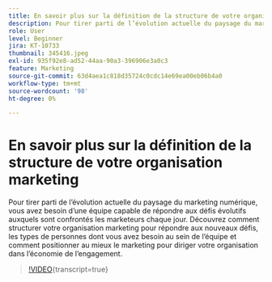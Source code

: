 ```yaml
---
title: En savoir plus sur la définition de la structure de votre organisation marketing
description: Pour tirer parti de l’évolution actuelle du paysage du marketing numérique, vous avez besoin d’une équipe capable de répondre aux défis évolutifs auxquels sont confrontés les marketeurs chaque jour.
role: User
level: Beginner
jira: KT-10733
thumbnail: 345416.jpeg
exl-id: 935f92e8-ad52-44aa-90a3-396906e3a0c3
feature: Marketing
source-git-commit: 63d4aea1c818d35724c0cdc14e69ea00eb06b4a0
workflow-type: tm+mt
source-wordcount: '98'
ht-degree: 0%

---
```


# En savoir plus sur la définition de la structure de votre organisation marketing

Pour tirer parti de l’évolution actuelle du paysage du marketing numérique, vous avez besoin d’une équipe capable de répondre aux défis évolutifs auxquels sont confrontés les marketeurs chaque jour. Découvrez comment structurer votre organisation marketing pour répondre aux nouveaux défis, les types de personnes dont vous avez besoin au sein de l’équipe et comment positionner au mieux le marketing pour diriger votre organisation dans l’économie de l’engagement.

>[!VIDEO](https://video.tv.adobe.com/v/345416/?quality=12&learn=on){transcript=true}
